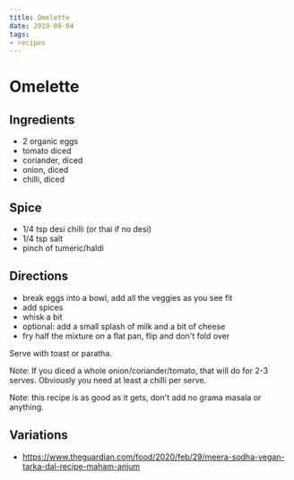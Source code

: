 ```yaml
---
title: Omelette
date: 2019-08-04
tags:
- recipes
---
```


# Omelette

## Ingredients

- 2 organic eggs
- tomato diced
- coriander, diced
- onion, diced
- chilli, diced

## Spice

- 1/4 tsp desi chilli (or thai if no desi) 
- 1/4 tsp salt 
- pinch of tumeric/haldi

## Directions

- break eggs into a bowl, add all the veggies as you see fit
- add spices
- whisk a bit
- optional: add a small splash of milk and a bit of cheese
- fry half the mixture on a flat pan, flip and don't fold over

Serve with toast or paratha.

Note: If you diced a whole onion/coriander/tomato, that will do for 2-3 serves. Obviously you need at least a chilli per serve.

Note: this recipe is as good as it gets, don't add no grama masala or anything.


## Variations

- https://www.theguardian.com/food/2020/feb/29/meera-sodha-vegan-tarka-dal-recipe-maham-anjum